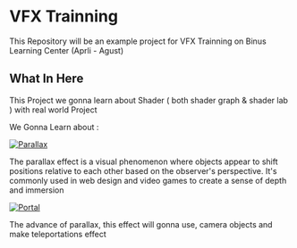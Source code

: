 # VFX Trainning

This Repository will be an example project for VFX Trainning on Binus Learning Center (Aprli - Agust)

## What In Here
This Project we gonna learn about Shader ( both shader graph & shader lab ) with real world Project

We Gonna Learn about : 

[![Parallax](https://img.shields.io/badge/Parallax-0A66C2?style=for-the-badge&logo=linkedin&logoColor=white)](https://github.com/GodzillaCupu/VFX_Trainning/tree/project/parallax)

The parallax effect is a visual phenomenon where objects appear to shift positions relative to each other based on the observer's perspective. It's commonly used in web design and video games to create a sense of depth and immersion

[![Portal](https://img.shields.io/badge/Portals-1DA1F2?style=for-the-badge&logo=twitter&logoColor=white)](https://github.com/GodzillaCupu/VFX_Trainning/tree/project/portal) 

The advance of parallax, this effect will gonna use, camera objects and make teleportations effect
